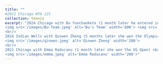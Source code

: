 ```yaml
---
title: ""
#2021 Chicago WTA 125
collection: tennis
excerpt: "2024 Chicago with Bu Yunchaokete (1 month later he entered into Top 100) <br/>
<img src='/images/Bu-Team.jpeg' alt='Bu's Team' width='600'> <img src='/images/Bu.jpeg' alt='Bu' width='280'>
<br/>
2024 Indian Wells with Qinwen Zheng (5 months later she won the Olympic gold medal) <br/>
<img src='/images/qinwen.jpeg' alt='Qinwen Zheng' width='280'>
<br/>
2021 Chicago with Emma Raducanu (1 month later she won the US Open) <br/>
<img src='/images/emma.jpeg' alt='Emma Raducanu' width='280'>"
---
```

